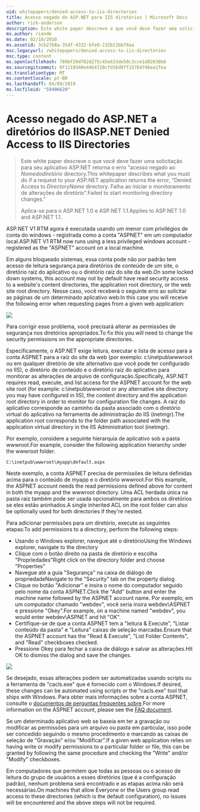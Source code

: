 ```yaml
---
uid: whitepapers/denied-access-to-iis-directories
title: Acesso negado do ASP.NET para IIS diretórios | Microsoft Docs
author: rick-anderson
description: Este white paper descreve o que você deve fazer uma solicitação para seu aplicativo ASP.NET retorna o erro "acesso negado ao diretório DirectoryName. Falha ao s...
ms.author: riande
ms.date: 02/10/2010
ms.assetid: 3cb27b8a-354f-4332-bfe0-232b13bbf8aa
msc.legacyurl: /whitepapers/denied-access-to-iis-directories
msc.type: content
ms.openlocfilehash: 789bf26df82d275c45e633de50c3cce1d82838b6
ms.sourcegitcommit: 0f1119340e4464720cfd16d0ff15764746ea1fea
ms.translationtype: MT
ms.contentlocale: pt-BR
ms.lasthandoff: 04/09/2019
ms.locfileid: "59406620"
---
```

# <a name="aspnet-denied-access-to-iis-directories"></a><span data-ttu-id="1202d-104">Acesso negado do ASP.NET a diretórios do IIS</span><span class="sxs-lookup"><span data-stu-id="1202d-104">ASP.NET Denied Access to IIS Directories</span></span>

> <span data-ttu-id="1202d-105">Este white paper descreve o que você deve fazer uma solicitação para seu aplicativo ASP.NET retorna o erro "acesso negado ao *Nomedodiretório* directory.</span><span class="sxs-lookup"><span data-stu-id="1202d-105">This whitepaper describes what you must do if a request to your ASP.NET application returns the error, "Denied Access to *DirectoryName* directory.</span></span> <span data-ttu-id="1202d-106">Falha ao iniciar o monitoramento de alterações de diretório".</span><span class="sxs-lookup"><span data-stu-id="1202d-106">Failed to start monitoring directory changes."</span></span>
> 
> <span data-ttu-id="1202d-107">Aplica-se para o ASP.NET 1.0 e ASP.NET 1.1.</span><span class="sxs-lookup"><span data-stu-id="1202d-107">Applies to ASP.NET 1.0 and ASP.NET 1.1.</span></span>


<span data-ttu-id="1202d-108">ASP.NET V1 RTM agora é executada usando um menor com privilégios de conta do windows - registrada como a conta "ASPNET" em um computador local.</span><span class="sxs-lookup"><span data-stu-id="1202d-108">ASP.NET V1 RTM now runs using a less privileged windows account - registered as the "ASPNET" account on a local machine.</span></span>

<span data-ttu-id="1202d-109">Em alguns bloqueado sistemas, essa conta pode não por padrão tem acesso de leitura segurança para diretórios de conteúdo de um site, o diretório raiz do aplicativo ou o diretório raiz do site da web.</span><span class="sxs-lookup"><span data-stu-id="1202d-109">On some locked down systems, this account may not by default have read security access to a website's content directories, the application root directory, or the web site root directory.</span></span> <span data-ttu-id="1202d-110">Nesse caso, você receberá o seguinte erro ao solicitar as páginas de um determinado aplicativo web:</span><span class="sxs-lookup"><span data-stu-id="1202d-110">In this case you will receive the following error when requesting pages from a given web application:</span></span>

![](denied-access-to-iis-directories/_static/image1.jpg)

<span data-ttu-id="1202d-111">Para corrigir esse problema, você precisará alterar as permissões de segurança nos diretórios apropriados.</span><span class="sxs-lookup"><span data-stu-id="1202d-111">To fix this you will need to change the security permissions on the appropriate directories.</span></span>

<span data-ttu-id="1202d-112">Especificamente, o ASP.NET exige leitura, executar e lista de acesso para a conta ASPNET para a raiz do site da web (por exemplo: c:\inetpub\wwwroot ou em qualquer diretório de site alternativo que você pode ter configurado no IIS), o diretório de conteúdo e o diretório raiz do aplicativo para monitorar as alterações de arquivo de configuração.</span><span class="sxs-lookup"><span data-stu-id="1202d-112">Specifically, ASP.NET requires read, execute, and list access for the ASPNET account for the web site root (for example: c:\inetpub\wwwroot or any alternative site directory you may have configured in IIS), the content directory and the application root directory in order to monitor for configuration file changes.</span></span> <span data-ttu-id="1202d-113">A raiz do aplicativo corresponde ao caminho da pasta associado com o diretório virtual do aplicativo na ferramenta de administração do IIS (inetmgr).</span><span class="sxs-lookup"><span data-stu-id="1202d-113">The application root corresponds to the folder path associated with the application virtual directory in the IIS Administration tool (inetmgr).</span></span>

<span data-ttu-id="1202d-114">Por exemplo, considere a seguinte hierarquia de aplicativo sob a pasta wwwroot.</span><span class="sxs-lookup"><span data-stu-id="1202d-114">For example, consider the following application hierarchy under the wwwroot folder.</span></span>

`C:\inetpub\wwwroot\myapp\default.aspx`

<span data-ttu-id="1202d-115">Neste exemplo, a conta ASPNET precisa de permissões de leitura definidas acima para o conteúdo de myapp e o diretório wwwroot.</span><span class="sxs-lookup"><span data-stu-id="1202d-115">For this example, the ASPNET account needs the read permissions defined above for content in both the myapp and the wwwroot directory.</span></span> <span data-ttu-id="1202d-116">Uma ACL herdada única na pasta raiz também pode ser usada opcionalmente para ambos os diretórios se eles estão aninhados.</span><span class="sxs-lookup"><span data-stu-id="1202d-116">A single inherited ACL on the root folder can also be optionally used for both directories if they're nested.</span></span>

<span data-ttu-id="1202d-117">Para adicionar permissões para um diretório, execute as seguintes etapas:</span><span class="sxs-lookup"><span data-stu-id="1202d-117">To add permissions to a directory, perform the following steps:</span></span>

- <span data-ttu-id="1202d-118">Usando o Windows explorer, navegue até o diretório</span><span class="sxs-lookup"><span data-stu-id="1202d-118">Using the Windows explorer, navigate to the directory</span></span>
- <span data-ttu-id="1202d-119">Clique com o botão direito na pasta de diretório e escolha "Propriedades"</span><span class="sxs-lookup"><span data-stu-id="1202d-119">Right click on the directory folder and choose "Properties"</span></span>
- <span data-ttu-id="1202d-120">Navegue até a guia "Segurança" na caixa de diálogo de propriedade</span><span class="sxs-lookup"><span data-stu-id="1202d-120">Navigate to the "Security" tab on the property dialog</span></span>
- <span data-ttu-id="1202d-121">Clique no botão "Adicionar" e insira o nome do computador seguido pelo nome da conta ASPNET.</span><span class="sxs-lookup"><span data-stu-id="1202d-121">Click the "Add" button and enter the machine name followed by the ASPNET account name.</span></span> <span data-ttu-id="1202d-122">Por exemplo, em um computador chamado "webdev", você seria insira webdev\ASPNET e pressione "Okey".</span><span class="sxs-lookup"><span data-stu-id="1202d-122">For example, on a machine named "webdev", you would enter webdev\ASPNET and hit "OK".</span></span>
- <span data-ttu-id="1202d-123">Certifique-se de que a conta ASPNET tem a "leitura &amp; Execute", "Listar conteúdo da pasta" e "Leitura" caixas de seleção marcadas.</span><span class="sxs-lookup"><span data-stu-id="1202d-123">Ensure that the ASPNET account has the "Read &amp; Execute", "List Folder Contents", and "Read" checkboxes checked.</span></span>
- <span data-ttu-id="1202d-124">Pressione Okey para fechar a caixa de diálogo e salvar as alterações.</span><span class="sxs-lookup"><span data-stu-id="1202d-124">Hit OK to dismiss the dialog and save the changes.</span></span>

![](denied-access-to-iis-directories/_static/image2.jpg)

<span data-ttu-id="1202d-125">Se desejado, essas alterações podem ser automatizadas usando scripts ou a ferramenta de "cacls.exe" que é fornecido com o Windows.</span><span class="sxs-lookup"><span data-stu-id="1202d-125">If desired, these changes can be automated using scripts or the "cacls.exe" tool that ships with Windows.</span></span> <span data-ttu-id="1202d-126">Para obter mais informações sobre a conta ASPNET, consulte o [documentos de perguntas frequentes sobre](https://go.microsoft.com/fwlink/?LinkId=5828).</span><span class="sxs-lookup"><span data-stu-id="1202d-126">For more information on the ASPNET account, please see the [FAQ document](https://go.microsoft.com/fwlink/?LinkId=5828).</span></span>

<span data-ttu-id="1202d-127">Se um determinado aplicativo web se baseia em ter a gravação ou modificar as permissões para um arquivo ou pasta em particular, isso pode ser concedido seguindo o mesmo procedimento e marcando as caixas de seleção de "Gravação" e/ou "Modificar".</span><span class="sxs-lookup"><span data-stu-id="1202d-127">If a given web application relies on having write or modify permissions to a particular folder or file, this can be granted by following the same procedure and checking the "Write" and/or "Modify" checkboxes.</span></span>

<span data-ttu-id="1202d-128">Em computadores que permitem que todas as pessoas ou o acesso de leitura do grupo de usuários a esses diretórios (que é a configuração padrão), nenhum problema será encontrado e as etapas acima não será necessárias.</span><span class="sxs-lookup"><span data-stu-id="1202d-128">On machines that allow Everyone or the Users group read access to these directories (which is the default configuration), no issues will be encountered and the above steps will not be required.</span></span>

